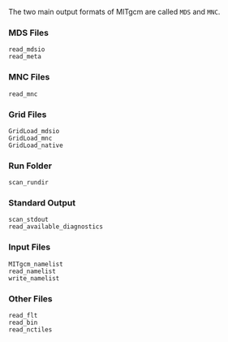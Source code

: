 The two main output formats of MITgcm are called `MDS` and `MNC`.

### MDS Files

```@docs
read_mdsio
read_meta
```

### MNC Files

```@docs
read_mnc
```

### Grid Files

```@docs
GridLoad_mdsio
GridLoad_mnc
GridLoad_native
```

### Run Folder

```@docs
scan_rundir
```

### Standard Output

```@docs
scan_stdout
read_available_diagnostics
```

### Input Files

```@docs
MITgcm_namelist
read_namelist
write_namelist
```

### Other Files

```@docs
read_flt
read_bin
read_nctiles
```
